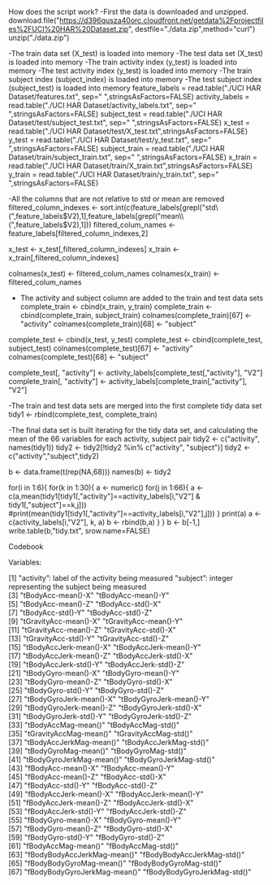 How does the script work?
-First the data is downloaded and unzipped.
download.file("https://d396qusza40orc.cloudfront.net/getdata%2Fprojectfiles%2FUCI%20HAR%20Dataset.zip", destfile="./data.zip",method="curl")
unzip("./data.zip")


-The train data set (X_test) is loaded into memory
-The test data set (X_test) is loaded into memory
-The train activity index (y_test) is loaded into memory
-The test activity index (y_test) is loaded into memory
-The train subject index (subject_index) is loaded into memory
-The test subject index (subject_test) is loaded into memory
feature_labels = read.table("./UCI HAR Dataset/features.txt", sep=" ",stringsAsFactors=FALSE)
activity_labels = read.table("./UCI HAR Dataset/activity_labels.txt", sep=" ",stringsAsFactors=FALSE)
subject_test = read.table("./UCI HAR Dataset/test/subject_test.txt", sep=" ",stringsAsFactors=FALSE)
x_test = read.table("./UCI HAR Dataset/test/X_test.txt",stringsAsFactors=FALSE)
y_test = read.table("./UCI HAR Dataset/test/y_test.txt", sep=" ",stringsAsFactors=FALSE)
subject_train = read.table("./UCI HAR Dataset/train/subject_train.txt", sep=" ",stringsAsFactors=FALSE)
x_train = read.table("./UCI HAR Dataset/train/X_train.txt",stringsAsFactors=FALSE)
y_train = read.table("./UCI HAR Dataset/train/y_train.txt", sep=" ",stringsAsFactors=FALSE)


-All the columns that are not relative to std or mean are removed
filtered_column_indexes <- sort.int(c(feature_labels[grepl("std\\(",feature_labels$V2),1],feature_labels[grepl("mean\\(",feature_labels$V2),1]))
filtered_colum_names <- feature_labels[filtered_column_indexes,2]

x_test <- x_test[,filtered_column_indexes]
x_train <- x_train[,filtered_column_indexes]

colnames(x_test) <- filtered_colum_names
colnames(x_train) <- filtered_colum_names


- The activity and subject column are added to the train and test data sets
complete_train <- cbind(x_train, y_train)
complete_train <- cbind(complete_train, subject_train)
colnames(complete_train)[67] <- "activity"
colnames(complete_train)[68] <- "subject"

complete_test <- cbind(x_test, y_test)
complete_test <- cbind(complete_test, subject_test)
colnames(complete_test)[67] <- "activity"
colnames(complete_test)[68] <- "subject"

complete_test[, "activity"] <- activity_labels[complete_test[,"activity"], "V2"]
complete_train[, "activity"] <- activity_labels[complete_train[,"activity"], "V2"]


-The train and test data sets are merged into the first complete tidy data set
tidy1 <- rbind(complete_test, complete_train)


-The final data set is built iterating for the tidy data set, and calculating the mean of the 66 variables for each activity, subject pair
tidy2 <- c("activity", names(tidy1))
tidy2 <- tidy2[!tidy2 %in% c("activity", "subject")]
tidy2 <- c("activity","subject",tidy2)

b <- data.frame(t(rep(NA,68)))
names(b) <- tidy2

for(i in 1:6){
        for(k in 1:30){
                a <- numeric()
                for(j in 1:66){
                        a <- c(a,mean(tidy1[tidy1[,"activity"]==activity_labels[i,"V2"] & tidy1[,"subject"]==k,j]))
                        #print(mean(tidy1[tidy1[,"activity"]==activity_labels[i,"V2"],j]))
                }
                print(a)
                a <- c(activity_labels[i,"V2"], k, a)
                b <- rbind(b,a)
        } 
}
b <- b[-1,]
write.table(b,"tidy.txt", srow.name=FALSE)





Codebook

Variables:

 [1] "activity”: label of the activity being measured      "subject”: integer representing the subject being measured                    
 [3] "tBodyAcc-mean()-X"           "tBodyAcc-mean()-Y"          
 [5] "tBodyAcc-mean()-Z"           "tBodyAcc-std()-X"           
 [7] "tBodyAcc-std()-Y"            "tBodyAcc-std()-Z"           
 [9] "tGravityAcc-mean()-X"        "tGravityAcc-mean()-Y"       
[11] "tGravityAcc-mean()-Z"        "tGravityAcc-std()-X"        
[13] "tGravityAcc-std()-Y"         "tGravityAcc-std()-Z"        
[15] "tBodyAccJerk-mean()-X"       "tBodyAccJerk-mean()-Y"      
[17] "tBodyAccJerk-mean()-Z"       "tBodyAccJerk-std()-X"       
[19] "tBodyAccJerk-std()-Y"        "tBodyAccJerk-std()-Z"       
[21] "tBodyGyro-mean()-X"          "tBodyGyro-mean()-Y"         
[23] "tBodyGyro-mean()-Z"          "tBodyGyro-std()-X"          
[25] "tBodyGyro-std()-Y"           "tBodyGyro-std()-Z"          
[27] "tBodyGyroJerk-mean()-X"      "tBodyGyroJerk-mean()-Y"     
[29] "tBodyGyroJerk-mean()-Z"      "tBodyGyroJerk-std()-X"      
[31] "tBodyGyroJerk-std()-Y"       "tBodyGyroJerk-std()-Z"      
[33] "tBodyAccMag-mean()"          "tBodyAccMag-std()"          
[35] "tGravityAccMag-mean()"       "tGravityAccMag-std()"       
[37] "tBodyAccJerkMag-mean()"      "tBodyAccJerkMag-std()"      
[39] "tBodyGyroMag-mean()"         "tBodyGyroMag-std()"         
[41] "tBodyGyroJerkMag-mean()"     "tBodyGyroJerkMag-std()"     
[43] "fBodyAcc-mean()-X"           "fBodyAcc-mean()-Y"          
[45] "fBodyAcc-mean()-Z"           "fBodyAcc-std()-X"           
[47] "fBodyAcc-std()-Y"            "fBodyAcc-std()-Z"           
[49] "fBodyAccJerk-mean()-X"       "fBodyAccJerk-mean()-Y"      
[51] "fBodyAccJerk-mean()-Z"       "fBodyAccJerk-std()-X"       
[53] "fBodyAccJerk-std()-Y"        "fBodyAccJerk-std()-Z"       
[55] "fBodyGyro-mean()-X"          "fBodyGyro-mean()-Y"         
[57] "fBodyGyro-mean()-Z"          "fBodyGyro-std()-X"          
[59] "fBodyGyro-std()-Y"           "fBodyGyro-std()-Z"          
[61] "fBodyAccMag-mean()"          "fBodyAccMag-std()"          
[63] "fBodyBodyAccJerkMag-mean()"  "fBodyBodyAccJerkMag-std()"  
[65] "fBodyBodyGyroMag-mean()"     "fBodyBodyGyroMag-std()"     
[67] "fBodyBodyGyroJerkMag-mean()" "fBodyBodyGyroJerkMag-std()" 
